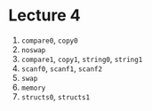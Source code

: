 # Lecture 4

1. `compare0`, `copy0`
1. `noswap`
1. `compare1`, `copy1`, `string0`, `string1`
1. `scanf0`, `scanf1`, `scanf2`
1. `swap`
1. `memory`
1. `structs0`, `structs1`
